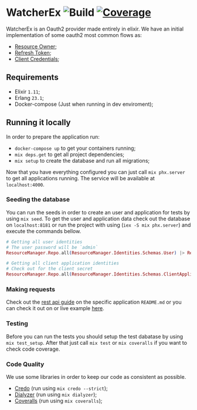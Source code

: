 # WatcherEx ![Build](https://github.com/lcpojr/watcher_ex/workflows/CI/badge.svg) [![Coverage](https://coveralls.io/repos/github/lcpojr/watcher_ex/badge.svg)](https://coveralls.io/github/lcpojr/watcher_ex)

WatcherEx is an Oauth2 provider made entirely in elixir.
We have an initial implementation of some oauth2 most common flows as:

- [Resource Owner](https://tools.ietf.org/html/rfc6749#page-9);
- [Refresh Token](https://tools.ietf.org/html/rfc6749#section-1.5);
- [Client Credentials](https://tools.ietf.org/html/rfc6749#page-9);

## Requirements

- Elixir `1.11`;
- Erlang `23.1`;
- Docker-compose (Just when running in dev enviroment);

## Running it locally

In order to prepare the application run:

- `docker-compose up` to get your containers running;
- `mix deps.get` to get all project dependencies;
- `mix setup` to create the database and run all migrations;

Now that you have everything configured you can just call `mix phx.server` to get all applications running. The service will be available at `localhost:4000`.

### Seeding the database

You can run the seeds in order to create an user and application for tests by using `mix seed`.
To get the user and application data check out the database on `localhost:8181` or run the project with using (`iex -S mix phx.server`) and execute the commands bellow.

```elixir
# Getting all user identities
# The user password will be `admin`
ResourceManager.Repo.all(ResourceManager.Identities.Schemas.User) |> ResourceManager.Repo.preload([:scopes])

# Getting all client application identities
# Check out for the client secret
ResourceManager.Repo.all(ResourceManager.Identities.Schemas.ClientApplication) |> ResourceManager.Repo.preload([:scopes])
```

### Making requests

Check out the [rest api guide](https://github.com/lcpojr/watcher_ex/blob/master/apps/rest_api/README.md) on the specific application `README.md` or you can check it out on or live example [here](https://watcherex.gigalixirapp.com/api/v1/swagger/index.html).

### Testing

Before you can run the tests you should setup the test dabatase by using `mix test_setup`. After that just call `mix test` or `mix coveralls` if you want to check code coverage.

### Code Quality

We use some libraries in order to keep our code as consistent as possible.

- [Credo](https://github.com/rrrene/credo) (run using `mix credo --strict`);
- [Dialyzer](https://github.com/jeremyjh/dialyxir) (run using `mix dialyzer`);
- [Coveralls](https://github.com/parroty/excoveralls) (run using `mix coveralls`);
